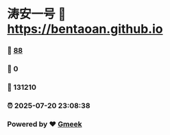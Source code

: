 # 涛安一号 :link: https://bentaoan.github.io 
### :page_facing_up: [88](https://bentaoan.github.io/tag.html) 
### :speech_balloon: 0 
### :hibiscus: 131210 
### :alarm_clock: 2025-07-20 23:08:38 
### Powered by :heart: [Gmeek](https://github.com/Meekdai/Gmeek)
